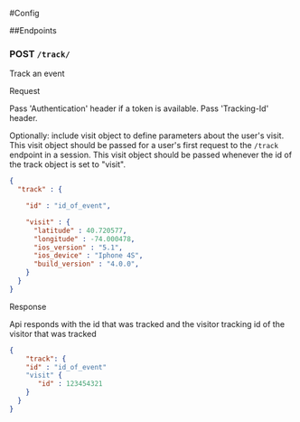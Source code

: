 #Config

##Endpoints

### POST `/track/`

Track an event 

Request

Pass 'Authentication' header if a token is available.  Pass 'Tracking-Id' header.  

Optionally: include visit object to define parameters about the user's visit.  This visit object should be passed for a user's first request to the ```/track``` endpoint in a session.  This visit object should be passed whenever the id of the track object is set to "visit".


```json
{
  "track" : {

    "id" : "id_of_event",

    "visit" : {
      "latitude" : 40.720577,
      "longitude" : -74.000478,
      "ios_version" : "5.1",
      "ios_device" : "Iphone 4S",
      "build_version" : "4.0.0",
    } 
  }
}
```


Response

Api responds with the id that was tracked and the visitor tracking id of the visitor that was tracked

```json
{
	"track": {
    "id" : "id_of_event"
    "visit" {
       "id" : 123454321 
    }
  }
}
```
